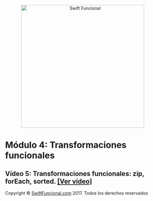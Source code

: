 <p align="center">
<a href="http://swiftfuncional.com"><img src="http://www.swiftfuncional.com/wp-content/uploads/2016/10/Swift-x-04.png" alt="Swift Funcional" width="400"/></a>
</p>

# Módulo 4: Transformaciones funcionales
## Vídeo 5: Transformaciones funcionales: zip, forEach, sorted. [[Ver vídeo]](http://swiftfuncional.thinkific.com/courses/take/programacion-funcional-swift/lessons/1383512-transformaciones-funcionales-zip-foreach-sorted)

Copyright © [SwiftFuncional.com](http://swiftfuncional.com) 2017. Todos los derechos reservados
